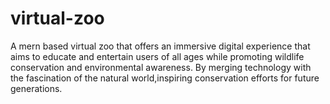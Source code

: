 # virtual-zoo
A mern based virtual zoo that offers an immersive digital experience that aims to educate and entertain users of all ages while promoting wildlife conservation and environmental awareness. By merging technology with the fascination of the natural world,inspiring conservation efforts for future generations. 
